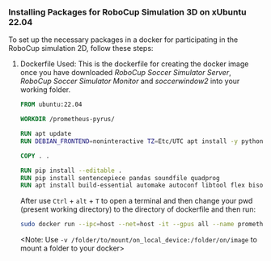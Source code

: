 ### Installing Packages for RoboCup Simulation 3D on xUbuntu 22.04

To set up the necessary packages in a docker for participating in the RoboCup simulation 2D, follow these steps:

1. Dockerfile Used:
This is the dockerfile for creating the docker image once you have downloaded *RoboCup Soccer Simulator Server*, *RoboCup Soccer Simulator Monitor* and *soccerwindow2* into your working folder.
    ```dockerfile
    FROM ubuntu:22.04

    WORKDIR /prometheus-pyrus/

    RUN apt update
    RUN DEBIAN_FRONTEND=noninteractive TZ=Etc/UTC apt install -y python3 python3-pip python3-distutils python3-dev htop git

    COPY . .

    RUN pip install --editable .
    RUN pip install sentencepiece pandas soundfile quadprog
    RUN apt install build-essential automake autoconf libtool flex bison libboost-all-dev
    ```
    After use `Ctrl` + `alt` + `T` to open a terminal and then change your pwd (present working directory) to the directory of dockerfile and then run:
    ```bash
    sudo docker run --ipc=host --net=host -it --gpus all --name prometheus-base-container prometheus-base
    ```
    <Note: Use `-v /folder/to/mount/on_local_device:/folder/on/image` to mount a folder to your docker>